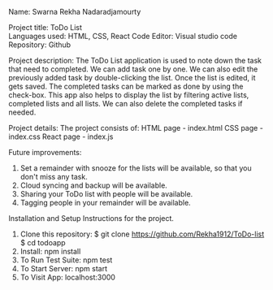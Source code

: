 Name: Swarna Rekha Nadaradjamourty

Project title: ToDo List  
Languages used: HTML, CSS, React
Code Editor: Visual studio code 
Repository: Github

Project description: The ToDo List application is used to note down the task that need to completed. We can add task one by one. We can also edit the previously added task by double-clicking the list. Once the list is edited, it gets saved. The completed tasks can be marked as done by using the check-box. This app also helps to display the list by filtering active lists, completed lists and all lists. We can also delete the completed tasks if needed.

Project details: The project consists of: 
HTML page - index.html
CSS page - index.css
React page - index.js

Future improvements:
1. Set a remainder with snooze for the lists will be available, so that you don't miss any task.
2. Cloud syncing and backup will be available.
3. Sharing your ToDo list with people will be available.
4. Tagging people in your remainder will be available.

Installation and Setup Instructions for the project.
1. Clone this repository:
    $ git clone https://github.com/Rekha1912/ToDo-list
    $ cd todoapp
2. Install:
    npm install
3. To Run Test Suite:
    npm test
4. To Start Server:
    npm start
5. To Visit App:
    localhost:3000



